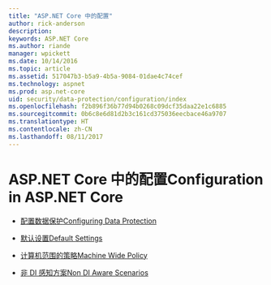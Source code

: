 ```yaml
---
title: "ASP.NET Core 中的配置"
author: rick-anderson
description: 
keywords: ASP.NET Core
ms.author: riande
manager: wpickett
ms.date: 10/14/2016
ms.topic: article
ms.assetid: 517047b3-b5a9-4b5a-9084-01dae4c74cef
ms.technology: aspnet
ms.prod: asp.net-core
uid: security/data-protection/configuration/index
ms.openlocfilehash: f2b896f36b77d94b0268c09dcf35daa22e1c6885
ms.sourcegitcommit: 0b6c8e6d81d2b3c161cd375036eecbace46a9707
ms.translationtype: HT
ms.contentlocale: zh-CN
ms.lasthandoff: 08/11/2017
---
```

# <a name="configuration-in-aspnet-core"></a><span data-ttu-id="91b84-103">ASP.NET Core 中的配置</span><span class="sxs-lookup"><span data-stu-id="91b84-103">Configuration in ASP.NET Core</span></span>

* [<span data-ttu-id="91b84-104">配置数据保护</span><span class="sxs-lookup"><span data-stu-id="91b84-104">Configuring Data Protection</span></span>](overview.md)

* [<span data-ttu-id="91b84-105">默认设置</span><span class="sxs-lookup"><span data-stu-id="91b84-105">Default Settings</span></span>](default-settings.md)

* [<span data-ttu-id="91b84-106">计算机范围的策略</span><span class="sxs-lookup"><span data-stu-id="91b84-106">Machine Wide Policy</span></span>](machine-wide-policy.md)

* [<span data-ttu-id="91b84-107">非 DI 感知方案</span><span class="sxs-lookup"><span data-stu-id="91b84-107">Non DI Aware Scenarios</span></span>](non-di-scenarios.md)

